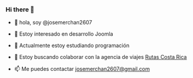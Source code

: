 ### Hi there 👋

- 👋 hola, soy @josemerchan2607

- 👀 Estoy interesado en desarrollo Joomla

- 🌱 Actualmente estoy estudiando programación

- 💞️ Estoy buscando colaborar con la agencia de viajes <a href="https://rutascostarica.viajes/">Rutas Costa Rica</a>

- 📫 Me puedes contactar josemerchan2607@gmail.com

